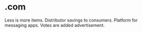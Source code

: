 # .com

Less is more items.  Distributor savings to consumers.  Platform for messaging apps.  Votes are added advertisement.
